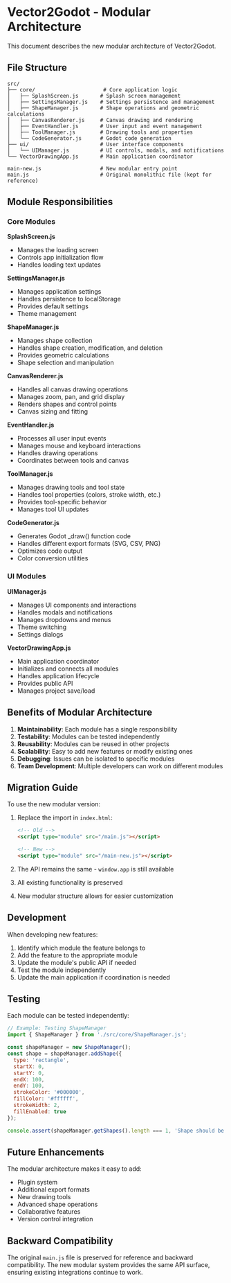 # Vector2Godot - Modular Architecture

This document describes the new modular architecture of Vector2Godot.

## File Structure

```
src/
├── core/                      # Core application logic
│   ├── SplashScreen.js       # Splash screen management
│   ├── SettingsManager.js    # Settings persistence and management
│   ├── ShapeManager.js       # Shape operations and geometric calculations
│   ├── CanvasRenderer.js     # Canvas drawing and rendering
│   ├── EventHandler.js       # User input and event management
│   ├── ToolManager.js        # Drawing tools and properties
│   └── CodeGenerator.js      # Godot code generation
├── ui/                       # User interface components
│   └── UIManager.js          # UI controls, modals, and notifications
└── VectorDrawingApp.js       # Main application coordinator

main-new.js                   # New modular entry point
main.js                       # Original monolithic file (kept for reference)
```

## Module Responsibilities

### Core Modules

**SplashScreen.js**
- Manages the loading screen
- Controls app initialization flow
- Handles loading text updates

**SettingsManager.js**
- Manages application settings
- Handles persistence to localStorage
- Provides default settings
- Theme management

**ShapeManager.js**
- Manages shape collection
- Handles shape creation, modification, and deletion
- Provides geometric calculations
- Shape selection and manipulation

**CanvasRenderer.js**
- Handles all canvas drawing operations
- Manages zoom, pan, and grid display
- Renders shapes and control points
- Canvas sizing and fitting

**EventHandler.js**
- Processes all user input events
- Manages mouse and keyboard interactions
- Handles drawing operations
- Coordinates between tools and canvas

**ToolManager.js**
- Manages drawing tools and tool state
- Handles tool properties (colors, stroke width, etc.)
- Provides tool-specific behavior
- Manages tool UI updates

**CodeGenerator.js**
- Generates Godot _draw() function code
- Handles different export formats (SVG, CSV, PNG)
- Optimizes code output
- Color conversion utilities

### UI Modules

**UIManager.js**
- Manages UI components and interactions
- Handles modals and notifications
- Manages dropdowns and menus
- Theme switching
- Settings dialogs

**VectorDrawingApp.js**
- Main application coordinator
- Initializes and connects all modules
- Handles application lifecycle
- Provides public API
- Manages project save/load

## Benefits of Modular Architecture

1. **Maintainability**: Each module has a single responsibility
2. **Testability**: Modules can be tested independently
3. **Reusability**: Modules can be reused in other projects
4. **Scalability**: Easy to add new features or modify existing ones
5. **Debugging**: Issues can be isolated to specific modules
6. **Team Development**: Multiple developers can work on different modules

## Migration Guide

To use the new modular version:

1. Replace the import in `index.html`:
   ```html
   <!-- Old -->
   <script type="module" src="/main.js"></script>
   
   <!-- New -->
   <script type="module" src="/main-new.js"></script>
   ```

2. The API remains the same - `window.app` is still available
3. All existing functionality is preserved
4. New modular structure allows for easier customization

## Development

When developing new features:

1. Identify which module the feature belongs to
2. Add the feature to the appropriate module
3. Update the module's public API if needed
4. Test the module independently
5. Update the main application if coordination is needed

## Testing

Each module can be tested independently:

```javascript
// Example: Testing ShapeManager
import { ShapeManager } from './src/core/ShapeManager.js';

const shapeManager = new ShapeManager();
const shape = shapeManager.addShape({
  type: 'rectangle',
  startX: 0,
  startY: 0,
  endX: 100,
  endY: 100,
  strokeColor: '#000000',
  fillColor: '#ffffff',
  strokeWidth: 2,
  fillEnabled: true
});

console.assert(shapeManager.getShapes().length === 1, 'Shape should be added');
```

## Future Enhancements

The modular architecture makes it easy to add:

- Plugin system
- Additional export formats
- New drawing tools
- Advanced shape operations
- Collaborative features
- Version control integration

## Backward Compatibility

The original `main.js` file is preserved for reference and backward compatibility. The new modular system provides the same API surface, ensuring existing integrations continue to work.
